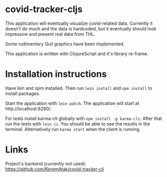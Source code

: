 # covid-tracker-cljs

This application will eventually visualize covid-related data. Currently it doesn't do much and the data is hardcoded, but it eventually should look impressive and present real data from THL.

Some rudimentary Quil graphics have been implemented.

This application is written with ClojureScript and it's library re-frame.

# Installation instructions

Have lein and npm installed. Then run `lein install` and `npm install` to install packages.

Start the application with `lein watch`. The application will start at http://localhost:8280/.

For tests install karma-cli globally with `npm install -g karma-cli`. After that run the tests with `lein ci`. You should be able to see the results in the terminal. Alternatively run `karma start` when the client is running.

# Links

Project's backend (currently not used): https://github.com/KeremAtak/covid-tracker-clj
